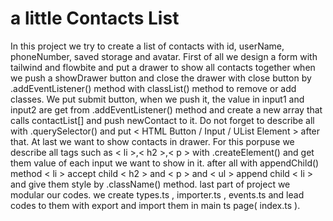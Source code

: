 # a little Contacts List

In this project we try to create a list of contacts with id, userName, phoneNumber, saved storage and avatar.
First of all we design a form with tailwind and flowbite and put a drawer to show all contacts together when we push a showDrawer button and close the drawer with close button by .addEventListener() method with  classList() method to remove or add classes.
We put submit button, when we push it, the value in input1 and input2 are get from .addEventListener() method and create a new array that calls contactList[] and push newContact to it.
Do not forget to describe all with .querySelector() and put < HTML Button / Input / UList Element > after that.
At last we want to show contacts in drawer. For this porpuse we describe all tags such as < li >,< h2 >,< p > with .createElement() and get them value of each input we want to show in it. after all with appendChild() method < li > accept child < h2 > and < p > and < ul > append child < li > and give them style by .className() method.
last part of project we modular our codes. we create types.ts , importer.ts , events.ts and lead codes to them with export and import them in main ts page( index.ts ).